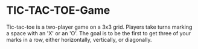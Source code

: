 # TIC-TAC-TOE-Game
Tic-tac-toe is a two-player game on a 3x3 grid. Players take turns marking a space with an 'X' or an 'O'. The goal is to be the first to get three of your marks in a row, either horizontally, vertically, or diagonally.
